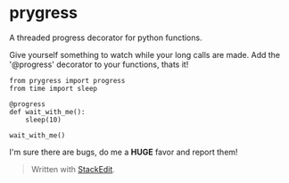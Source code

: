 prygress
=======
A threaded progress decorator for python functions.

Give yourself something to watch while your long calls are made. Add the '@progress' decorator to your functions, thats it!

    from prygress import progress
    from time import sleep
    
    @progress
    def wait_with_me():
	    sleep(10)
	
	wait_with_me()

I'm sure there are bugs, do me a **HUGE** favor and report them!

> Written with [StackEdit](https://stackedit.io/).
